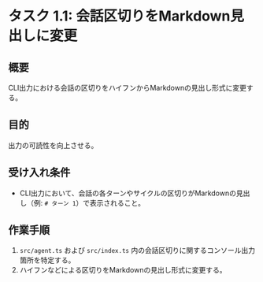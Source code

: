 # タスク 1.1: 会話区切りをMarkdown見出しに変更

## 概要

CLI出力における会話の区切りをハイフンからMarkdownの見出し形式に変更する。

## 目的

出力の可読性を向上させる。

## 受け入れ条件

*   CLI出力において、会話の各ターンやサイクルの区切りがMarkdownの見出し（例: `# ターン 1`）で表示されること。

## 作業手順

1.  `src/agent.ts` および `src/index.ts` 内の会話区切りに関するコンソール出力箇所を特定する。
2.  ハイフンなどによる区切りをMarkdownの見出し形式に変更する。
